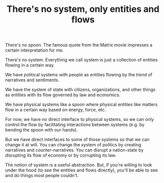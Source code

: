 ﻿---
layout: post
title: "There's no system, only entities and flows"
---

There's no spoon. The famous quote from the Matrix movie impresses a certain interpretation for me.

There's no system. Everything we call system is just a collection of entities flowing in a certain way.

We have political systems with people as entities flowing by the trend of narratives and sentiments.

We have the system of state with citizens, organizations, and other things as entities with its flow governed by law and economics.

We have physical systems like a spoon where physical entities like matters flow in a certain way based on energy, force, etc.

For now, we have no direct interface to physical systems, so we can only control the flow by facilitating interactions between systems (e.g. by bending the spoon with our hands).

But we have direct interfaces to some of those systems so that we can change it at will. You can change the system of politics by creating narratives and counter-narratives. You can disrupt a nation-state by disrupting its flow of economy or by corrupting its law.

The notion of system is a useful abstraction. But, if you're willing to look under the hood (to see the entities and flows directly), you'll be able to see and do things most people couldn't.